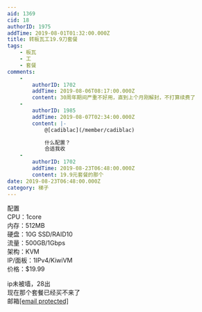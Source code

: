 ```yaml
---
aid: 1369
cid: 18
authorID: 1975
addTime: 2019-08-01T01:32:00.000Z
title: 转板瓦工19.9刀套餐
tags:
    - 板瓦
    - 工
    - 套餐
comments:
    -
        authorID: 1702
        addTime: 2019-08-06T08:17:00.000Z
        content: 30周年期间严重不好用，直到上个月刚解封，不打算续费了
    -
        authorID: 1985
        addTime: 2019-08-07T02:34:00.000Z
        content: |-
            @[cadiblac](/member/cadiblac)

            什么配置？  
            合适我收
    -
        authorID: 1702
        addTime: 2019-08-23T06:48:00.000Z
        content: 19.9元套餐的那个
date: 2019-08-23T06:48:00.000Z
category: 梯子
---
```


配置  
CPU：1core  
内存：512MB  
硬盘：10G SSD/RAID10  
流量：500GB/1Gbps  
架构：KVM  
IP/面板：1IPv4/KiwiVM  
价格：$19.99

ip未被墙，28出  
现在那个套餐已经买不来了  
邮箱[\[email protected\]](/cdn-cgi/l/email-protection)
